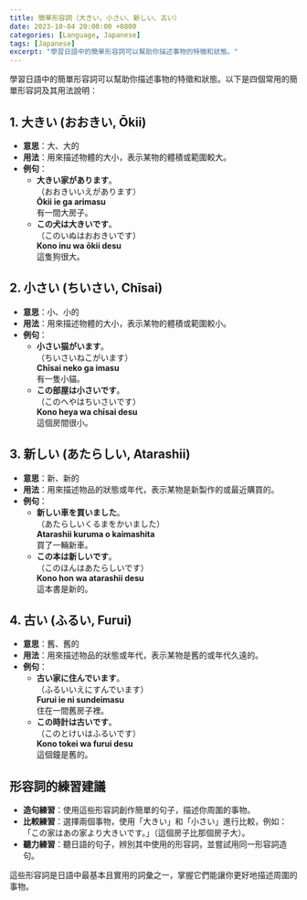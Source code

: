 ```yaml
---
title: 簡單形容詞（大きい、小さい、新しい、古い）
date: 2023-10-04 20:00:00 +0800
categories: [Language, Japanese]
tags: [Japanese] 
excerpt: "學習日語中的簡單形容詞可以幫助你描述事物的特徵和狀態。"
---
```


學習日語中的簡單形容詞可以幫助你描述事物的特徵和狀態。以下是四個常用的簡單形容詞及其用法說明：

## **1. 大きい (おおきい, Ōkii)**
- **意思**：大、大的
- **用法**：用來描述物體的大小，表示某物的體積或範圍較大。
- **例句**：
  - **大きい家があります**。  
    （おおきいいえがあります）  
    **Ōkii ie ga arimasu**  
    有一間大房子。
  - **この犬は大きいです**。  
    （このいぬはおおきいです）  
    **Kono inu wa ōkii desu**  
    這隻狗很大。

## **2. 小さい (ちいさい, Chīsai)**
- **意思**：小、小的
- **用法**：用來描述物體的大小，表示某物的體積或範圍較小。
- **例句**：
  - **小さい猫がいます**。  
    （ちいさいねこがいます）  
    **Chīsai neko ga imasu**  
    有一隻小貓。
  - **この部屋は小さいです**。  
    （このへやはちいさいです）  
    **Kono heya wa chīsai desu**  
    這個房間很小。

## **3. 新しい (あたらしい, Atarashii)**
- **意思**：新、新的
- **用法**：用來描述物品的狀態或年代，表示某物是新製作的或最近購買的。
- **例句**：
  - **新しい車を買いました**。  
    （あたらしいくるまをかいました）  
    **Atarashii kuruma o kaimashita**  
    買了一輛新車。
  - **この本は新しいです**。  
    （このほんはあたらしいです）  
    **Kono hon wa atarashii desu**  
    這本書是新的。

## **4. 古い (ふるい, Furui)**
- **意思**：舊、舊的
- **用法**：用來描述物品的狀態或年代，表示某物是舊的或年代久遠的。
- **例句**：
  - **古い家に住んでいます**。  
    （ふるいいえにすんでいます）  
    **Furui ie ni sundeimasu**  
    住在一間舊房子裡。
  - **この時計は古いです**。  
    （このとけいはふるいです）  
    **Kono tokei wa furui desu**  
    這個鐘是舊的。

## **形容詞的練習建議**
- **造句練習**：使用這些形容詞創作簡單的句子，描述你周圍的事物。
- **比較練習**：選擇兩個事物，使用「大きい」和「小さい」進行比較，例如：「この家はあの家より大きいです。」（這個房子比那個房子大）。
- **聽力練習**：聽日語的句子，辨別其中使用的形容詞，並嘗試用同一形容詞造句。

這些形容詞是日語中最基本且實用的詞彙之一，掌握它們能讓你更好地描述周圍的事物。
